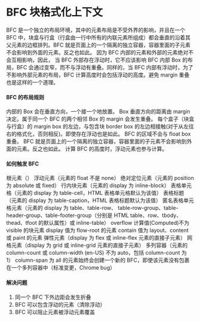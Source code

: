 # BFC 块格式化上下文

BFC 是一个独立的布局环境，其中的元素布局是不受外界的影响，并且在一个 BFC 中，块盒与行盒（行盒由一行中所有的内联元素所组成）都会垂直的沿着其父元素的边框排列。BFC 就是页面上的一个隔离的独立容器，容器里面的子元素不会影响到外面的元素。反之也如此。
因为 BFC 内部的元素和外部的元素绝对不会互相影响，因此， 当 BFC 外部存在浮动时，它不应该影响 BFC 内部 Box 的布局，BFC 会通过变窄，而不与浮动有重叠。同样的，当 BFC 内部有浮动时，为了不影响外部元素的布局，BFC 计算高度时会包括浮动的高度。避免 margin 重叠也是这样的一个道理。

#### BFC 的布局规则

内部的 Box 会在垂直方向，一个接一个地放置。
Box 垂直方向的距离由 margin 决定。属于同一个 BFC 的两个相邻 Box 的 margin 会发生重叠。
每个盒子（块盒与行盒）的 margin box 的左边，与包含块 border box 的左边相接触(对于从左往右的格式化，否则相反)。即使存在浮动也是如此。
BFC 的区域不会与 float box 重叠。
BFC 就是页面上的一个隔离的独立容器，容器里面的子元素不会影响到外面的元素。反之也如此。
计算 BFC 的高度时，浮动元素也参与计算。

#### 如何触发 BFC

根元素（<html>）
浮动元素（元素的 float 不是 none）
绝对定位元素（元素的 position 为 absolute 或 fixed）
行内块元素（元素的 display 为 inline-block）
表格单元格（元素的 display 为 table-cell，HTML 表格单元格默认为该值）
表格标题（元素的 display 为 table-caption，HTML 表格标题默认为该值）
匿名表格单元格元素（元素的 display 为 table、table-row、 table-row-group、table-header-group、table-footer-group（分别是 HTML table、row、tbody、thead、tfoot 的默认属性）或 inline-table）
overflow 计算值(Computed)不为 visible 的块元素
display 值为 flow-root 的元素
contain 值为 layout、content 或 paint 的元素
弹性元素（display 为 flex 或 inline-flex 元素的直接子元素）
网格元素（display 为 grid 或 inline-grid 元素的直接子元素）
多列容器（元素的 column-count 或 column-width (en-US) 不为 auto，包括 column-count 为 1）
column-span 为 all 的元素始终会创建一个新的 BFC，即使该元素没有包裹在一个多列容器中（标准变更，Chrome bug）

#### 解决问题

1. 同一个 BFC 下外边距会发生折叠
2. BFC 可以包含浮动的元素（清除浮动）
3. BFC 可以阻止元素被浮动元素覆盖
